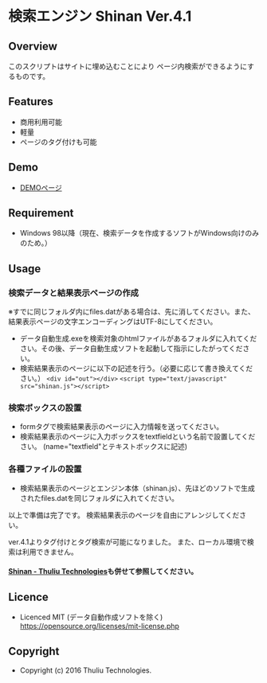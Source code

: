  検索エンジン Shinan Ver.4.1
====
Overview
---
このスクリプトはサイトに埋め込むことにより
ページ内検索ができるようにするものです。

## Features
* 商用利用可能
* 軽量
* ページのタグ付けも可能

## Demo
* [DEMOページ](http://thuliu.webcrow.jp/demo/shinan_demo.html)

## Requirement
* Windows 98以降（現在、検索データを作成するソフトがWindows向けのみのため。）

## Usage
### 検索データと結果表示ページの作成
※すでに同じフォルダ内にfiles.datがある場合は、先に消してください。また、結果表示ページの文字エンコーディングはUTF-8にしてください。

* データ自動生成.exeを検索対象のhtmlファイルがあるフォルダに入れてください。その後、データ自動生成ソフトを起動して指示にしたがってください。
* 検索結果表示のページに以下の記述を行う。（必要に応じて書き換えてください。）
    `<div id="out"></div>`
    `<script type="text/javascript" src="shinan.js"></script>`

### 検索ボックスの設置
* formタグで検索結果表示のページに入力情報を送ってください。
* 検索結果表示のページに入力ボックスをtextfieldという名前で設置してください。
(name="textfield"とテキストボックスに記述)

### 各種ファイルの設置
* 検索結果表示のページとエンジン本体（shinan.js）、先ほどのソフトで生成されたfiles.datを同じフォルダに入れてください。

以上で準備は完了です。
検索結果表示のページを自由にアレンジしてください。

ver.4.1よりタグ付けとタグ検索が可能になりました。
また、ローカル環境で検索は利用できません。
#### [Shinan - Thuliu Technologies](http://thuliu.webcrow.jp/ja/shinan.html)も併せて参照してください。

## Licence
* Licenced MIT (データ自動作成ソフトを除く)
<https://opensource.org/licenses/mit-license.php>

## Copyright
* Copyright (c) 2016 Thuliu Technologies.

